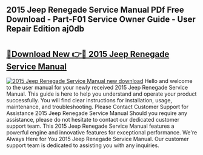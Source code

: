 ## 2015 Jeep Renegade Service Manual PDf Free Download - Part-F01 Service Owner Guide - User Repair Edition aj0db

# <h2><a href="http://bc44305.oget.top/?id=2015+Jeep+Renegade+Service+Manual">🔗Download New 👉🔴 2015 Jeep Renegade Service Manual</a></h2>

[![2015 Jeep Renegade Service Manual new download](https://i.imgur.com/5g1atiW.png)](http://bc44305.oget.top/?id=2015+Jeep+Renegade+Service+Manual)
Hello and welcome to the user manual for your newly received 2015 Jeep Renegade Service Manual. This guide is here to help you understand and operate your product successfully. You will find clear instructions for installation, usage, maintenance, and troubleshooting. Please Contact Customer Support for Assistance 2015 Jeep Renegade Service Manual Should you require any assistance, please do not hesitate to contact our dedicated customer support team. This 2015 Jeep Renegade Service Manual features a powerful engine and innovative features for exceptional performance. We're Always Here for You 2015 Jeep Renegade Service Manual. Our customer support team is dedicated to assisting you with any inquiries.
